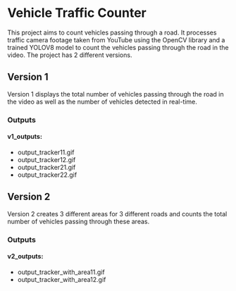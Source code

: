 # Vehicle Traffic Counter

This project aims to count vehicles passing through a road. It processes traffic camera footage taken from YouTube using the OpenCV library and a trained YOLOV8 model to count the vehicles passing through the road in the video. The project has 2 different versions.

## Version 1
Version 1 displays the total number of vehicles passing through the road in the video as well as the number of vehicles detected in real-time.

### Outputs
#### v1_outputs:
- output_tracker11.gif
- output_tracker12.gif
- output_tracker21.gif
- output_tracker22.gif

## Version 2
Version 2 creates 3 different areas for 3 different roads and counts the total number of vehicles passing through these areas.

### Outputs
#### v2_outputs:
- output_tracker_with_area11.gif
- output_tracker_with_area12.gif

